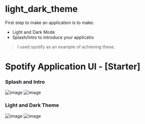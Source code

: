 # light_dark_theme

First step to make an application is to make:
- Light and Dark Mode
- Splash/Intro to introduce your applicatio

> I used spotify as an example of achieving these.

# Spotify Application UI - [Starter]

### Splash and Intro
![image](https://github.com/user-attachments/assets/014c69c4-99f5-4f19-8b20-51d1cc4f4ba1)
![image](https://github.com/user-attachments/assets/aa28373d-a190-4294-ba68-bb6ad6e844a6)

### Light and Dark Theme
![image](https://github.com/user-attachments/assets/6056ece7-17cf-4f03-be24-2cf168803685)
![image](https://github.com/user-attachments/assets/c9c9f295-13b1-4f78-82fb-4ed975622bac)
